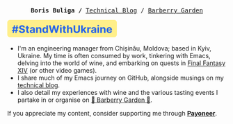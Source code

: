 <p><pre align="center"><strong>Boris Buliga /</strong> <a href="https://d12frosted.io/">Technical Blog</a> / <a href="https://barberry.io/">Barberry Garden</a></pre></p>

[![Stand With Ukraine](https://raw.githubusercontent.com/vshymanskyy/StandWithUkraine/main/badges/StandWithUkraine.svg)](https://stand-with-ukraine.pp.ua)

- I'm an engineering manager from Chișinău, Moldova; based in Kyiv, Ukraine. My time is often consumed by work, tinkering with Emacs, delving into the world of wine, and embarking on quests in [Final Fantasy XIV](https://www.finalfantasyxiv.com/) (or other video games). 
- I share much of my Emacs journey on GitHub, alongside musings on my [technical blog](https://d12frosted.io). 
- I also detail my experiences with wine and the various tasting events I partake in or organise on [🍇 Barberry Garden 🦄](https://barberry.io).

If you appreciate my content, consider supporting me through [**Payoneer**](https://www.patreon.com/d12frosted).
